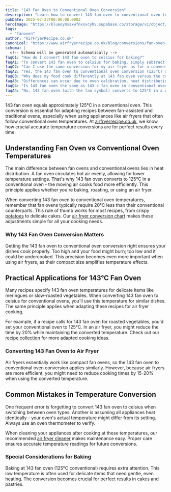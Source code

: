 ```yaml
---
title: "143 Fan Oven to Conventional Oven Conversion"
description: "Learn how to convert 143 fan oven to conventional oven temperatures easily with our simple guide. Perfect for air fryer recipes too!"
pubDate: 2025-07-23T00:00:00.000Z
heroImage: "https://klueoymssxwfnxsvcyhv.supabase.co/storage/v1/object/public/Shmucket/143-fan-oven-to-conventional-oven-conversion.png"
tags:
  - "fanoven"
author: "AirFryerRecipe.co.uk"
canonical: "https://www.airfryerrecipe.co.uk/blog/conversions/fan-oven-to-conventional-oven/143-fan-oven-to-conventional-oven-conversion"
schema: |
  <!-- Schema will be generated automatically -->
faqQ1: "How do I convert 143 fan oven to celsius for baking?"
faqA1: "To convert 143 fan oven to celsius for baking, simply subtract 20°C to get 125°C. This conversion works for most baked goods, though you may need to adjust cooking times slightly based on your specific oven's characteristics."
faqQ2: "Can I use the same conversion for my air fryer as for a conventional oven?"
faqA2: "Yes, the 143 fan oven to conventional oven conversion (125°C) applies to air fryers too. However, since air fryers cook faster, reduce the cooking time by about 15-20% while using the same converted temperature for best results."
faqQ3: "Why does my food cook differently at 143 fan oven versus the converted conventional temperature?"
faqA3: "Differences can occur due to oven calibration, heat distribution, or the recipe's specific requirements. Always verify your oven's actual temperature with a thermometer and consider that some recipes may need slight adjustments beyond simple conversion."
faqQ4: "Is 143 fan oven the same as 143 c fan oven in conventional ovens?"
faqA4: "No, 143 fan oven (with the fan symbol) converts to 125°C in a conventional oven. If a recipe specifies 143°C with fan, it means 143 fan oven, which is different from a conventional oven set to 143°C without fan assistance."
---
```

<p>143 fan oven equals approximately 125°C in a conventional oven. This conversion is essential for adapting recipes between fan-assisted and traditional ovens, especially when using appliances like air fryers that often follow conventional oven temperatures. At <a href=https://www.airfryerrecipe.co.uk>airfryerrecipe.co.uk</a>, we know how crucial accurate temperature conversions are for perfect results every time.</p>

<h2>Understanding Fan Oven vs Conventional Oven Temperatures</h2>
<p>The main difference between fan ovens and conventional ovens lies in heat distribution. A fan oven circulates hot air evenly, allowing for lower temperature settings. That's why 143 fan oven converts to 125°C in a conventional oven - the moving air cooks food more efficiently. This principle applies whether you're baking, roasting, or using an air fryer.</p>
<p>When converting 143 fan oven to conventional oven temperatures, remember that fan ovens typically require 20°C less than their conventional counterparts. This rule of thumb works for most recipes, from crispy <a href=https://www.airfryerrecipe.co.uk/recipe-category/potatoes>potatoes</a> to delicate cakes. Our <a href=https://www.airfryerrecipe.co.uk/air-fryer-conversion-chart>air fryer conversion chart</a> makes these adjustments simple for all your cooking needs.</p>

<h3>Why 143 Fan Oven Conversion Matters</h3>
<p>Getting the 143 fan oven to conventional oven conversion right ensures your dishes cook properly. Too high and your food might burn; too low and it could be undercooked. This precision becomes even more important when using air fryers, as their compact size amplifies temperature effects.</p>

<h2>Practical Applications for 143°C Fan Oven</h2>
<p>Many recipes specify 143 fan oven temperatures for delicate items like meringues or slow-roasted vegetables. When converting 143 fan oven to celsius for conventional ovens, you'll use this temperature for similar dishes. The same principle applies when adapting these recipes for air fryer cooking.</p>
<p>For example, if a recipe calls for 143 fan oven for roasted vegetables, you'd set your conventional oven to 125°C. In an air fryer, you might reduce the time by 20% while maintaining the converted temperature. Check out our <a href=https://www.airfryerrecipe.co.uk/recipes>recipe collection</a> for more adapted cooking ideas.</p>

<h3>Converting 143 Fan Oven to Air Fryer</h3>
<p>Air fryers essentially work like compact fan ovens, so the 143 fan oven to conventional oven conversion applies similarly. However, because air fryers are more efficient, you might need to reduce cooking times by 15-20% when using the converted temperature.</p>

<h2>Common Mistakes in Temperature Conversion</h2>
<p>One frequent error is forgetting to convert 143 fan oven to celsius when switching between oven types. Another is assuming all appliances heat identically - your oven's actual temperature might differ from its setting. Always use an oven thermometer to verify.</p>
<p>When cleaning your appliances after cooking at these temperatures, our recommended <a href=https://www.airfryerrecipe.co.uk/air-fryer-cleaner>air fryer cleaner</a> makes maintenance easy. Proper care ensures accurate temperature readings for future conversions.</p>

<h3>Special Considerations for Baking</h3>
<p>Baking at 143 fan oven (125°C conventional) requires extra attention. This low temperature is often used for delicate items that need gentle, even heating. The conversion becomes crucial for perfect results in cakes and pastries.</p>
